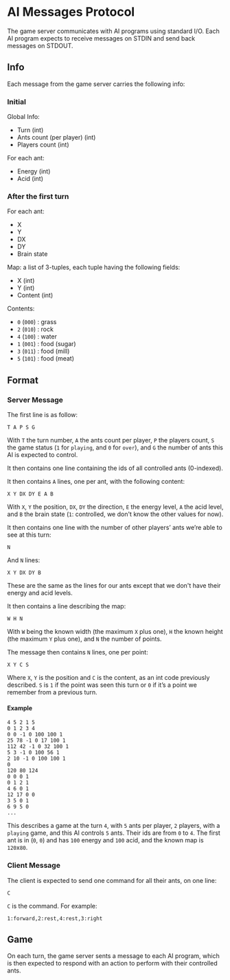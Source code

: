 # AI Messages Protocol

The game server communicates with AI programs using standard I/O. Each AI
program expects to receive messages on STDIN and send back messages on STDOUT.

## Info

Each message from the game server carries the following info:

### Initial

Global Info:

* Turn (int)
* Ants count (per player) (int)
* Players count (int)

For each ant:

* Energy (int)
* Acid (int)

### After the first turn

For each ant:

* X
* Y
* DX
* DY
* Brain state

Map: a list of 3-tuples, each tuple having the following fields:

* X (int)
* Y (int)
* Content (int)

Contents:

* `0` (`000`) : grass
* `2` (`010`) : rock
* `4` (`100`) : water
* `1` (`001`) : food (sugar)
* `3` (`011`) : food (mill)
* `5` (`101`) : food (meat)

## Format

### Server Message

The first line is as follow:

    T A P S G

With `T` the turn number, `A` the ants count per player, `P` the players count,
`S` the game status (`1` for `playing`, and `0` for `over`), and `G` the number
of ants this AI is expected to control.

It then contains one line containing the ids of all controlled ants (0-indexed).

It then contains `A` lines, one per ant, with the following content:

    X Y DX DY E A B

With `X`, `Y` the position, `DX`, `DY` the direction, `E` the energy level,
`A` the acid level, and `B` the brain state (`1`: controlled, we don't know the
other values for now).

It then contains one line with the number of other players’ ants we’re able to
see at this turn:

    N

And `N` lines:

    X Y DX DY B

These are the same as the lines for our ants except that we don't have their
energy and acid levels.

It then contains a line describing the map:

    W H N

With `W` being the known width (the maximum `X` plus one), `H` the known height
(the maximum `Y` plus one), and `N` the number of points.

The message then contains `N` lines, one per point:

    X Y C S

Where `X`, `Y` is the position and `C` is the content, as an int code
previously described. `S` is `1` if the point was seen this turn or `0` if it’s
a point we remember from a previous turn.

#### Example

    4 5 2 1 5
    0 1 2 3 4
    0 0 -1 0 100 100 1
    25 78 -1 0 17 100 1
    112 42 -1 0 32 100 1
    5 3 -1 0 100 56 1
    2 10 -1 0 100 100 1
    0
    120 80 124
    0 0 0 1
    0 1 2 1
    4 6 0 1
    12 17 0 0
    3 5 0 1
    6 9 5 0
    ...

This describes a game at the turn `4`, with `5` ants per player, `2` players,
with a `playing` game, and this AI controls `5` ants. Their ids are from `0` to
`4`. The first ant is in (`0`, `0`) and has `100` energy and `100` acid, and
the known map is `120`x`80`.

### Client Message

The client is expected to send one command for all their ants, on one line:

    C

`C` is the command. For example:

    1:forward,2:rest,4:rest,3:right


## Game

On each turn, the game server sents a message to each AI program, which is then
expected to respond with an action to perform with their controlled ants.

